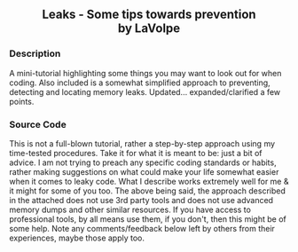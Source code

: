 ﻿<div align="center">

## Leaks - Some tips towards prevention<br/>by LaVolpe

</div>

### Description

A mini-tutorial highlighting some things you may want to look out for when coding. Also included is a somewhat simplified approach to preventing, detecting and locating memory leaks. Updated... expanded/clarified a few points.

### Source Code

This is not a full-blown tutorial, rather a step-by-step approach using my time-tested procedures. Take it for what it is meant to be: just a bit of advice. I am not trying to preach any specific coding standards or habits, rather making suggestions on what could make your life somewhat easier when it comes to leaky code. What I describe works extremely well for me & it might for some of you too.
The above being said, the approach described in the attached does not use 3rd party tools and does not use advanced memory dumps and other similar resources. If you have access to professional tools, by all means use them, if you don't, then this might be of some help.
Note any comments/feedback below left by others from their experiences, maybe those apply too.
